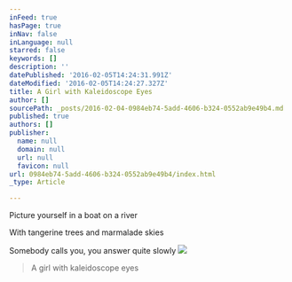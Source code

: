 ```yaml
---
inFeed: true
hasPage: true
inNav: false
inLanguage: null
starred: false
keywords: []
description: ''
datePublished: '2016-02-05T14:24:31.991Z'
dateModified: '2016-02-05T14:24:27.327Z'
title: A Girl with Kaleidoscope Eyes
author: []
sourcePath: _posts/2016-02-04-0984eb74-5add-4606-b324-0552ab9e49b4.md
published: true
authors: []
publisher:
  name: null
  domain: null
  url: null
  favicon: null
url: 0984eb74-5add-4606-b324-0552ab9e49b4/index.html
_type: Article

---
```

Picture yourself in a boat on a river

With tangerine trees and marmalade skies

Somebody calls you, you answer quite slowly
![](https://the-grid-user-content.s3-us-west-2.amazonaws.com/1efaee16-844b-4468-b23a-50cb1f04d1ae.jpg)

> A girl with kaleidoscope eyes